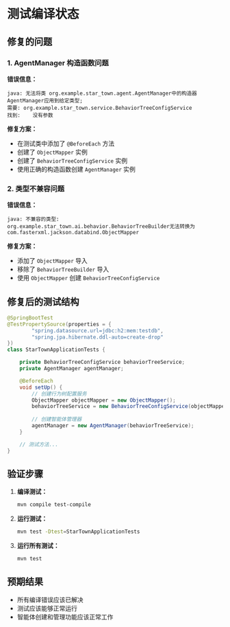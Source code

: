 # 测试编译状态

## 修复的问题

### 1. AgentManager 构造函数问题
**错误信息：**
```
java: 无法将类 org.example.star_town.agent.AgentManager中的构造器 AgentManager应用到给定类型;
需要: org.example.star_town.service.BehaviorTreeConfigService
找到:    没有参数
```

**修复方案：**
- 在测试类中添加了 `@BeforeEach` 方法
- 创建了 `ObjectMapper` 实例
- 创建了 `BehaviorTreeConfigService` 实例
- 使用正确的构造函数创建 `AgentManager` 实例

### 2. 类型不兼容问题
**错误信息：**
```
java: 不兼容的类型: org.example.star_town.ai.behavior.BehaviorTreeBuilder无法转换为com.fasterxml.jackson.databind.ObjectMapper
```

**修复方案：**
- 添加了 `ObjectMapper` 导入
- 移除了 `BehaviorTreeBuilder` 导入
- 使用 `ObjectMapper` 创建 `BehaviorTreeConfigService`

## 修复后的测试结构

```java
@SpringBootTest
@TestPropertySource(properties = {
        "spring.datasource.url=jdbc:h2:mem:testdb",
        "spring.jpa.hibernate.ddl-auto=create-drop"
})
class StarTownApplicationTests {

    private BehaviorTreeConfigService behaviorTreeService;
    private AgentManager agentManager;

    @BeforeEach
    void setUp() {
        // 创建行为树配置服务
        ObjectMapper objectMapper = new ObjectMapper();
        behaviorTreeService = new BehaviorTreeConfigService(objectMapper);
        
        // 创建智能体管理器
        agentManager = new AgentManager(behaviorTreeService);
    }

    // 测试方法...
}
```

## 验证步骤

1. **编译测试：**
   ```bash
   mvn compile test-compile
   ```

2. **运行测试：**
   ```bash
   mvn test -Dtest=StarTownApplicationTests
   ```

3. **运行所有测试：**
   ```bash
   mvn test
   ```

## 预期结果

- 所有编译错误应该已解决
- 测试应该能够正常运行
- 智能体创建和管理功能应该正常工作
